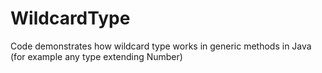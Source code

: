# WildcardType
Code demonstrates how wildcard type works in generic methods in Java (for example any type extending Number) 
